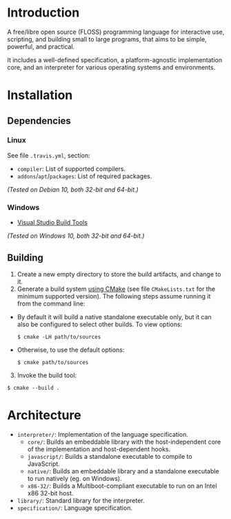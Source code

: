 # Introduction

A free/libre open source (FLOSS) programming language for interactive use, scripting, and building small to large programs, that aims to be simple, powerful, and practical.

It includes a well-defined specification, a platform-agnostic implementation core, and an interpreter for various operating systems and environments.

# Installation

## Dependencies

### Linux

See file `.travis.yml`, section:

- `compiler`: List of supported compilers.
- `addons`/`apt`/`packages`: List of required packages.

*(Tested on Debian 10, both 32-bit and 64-bit.)*

### Windows

- [Visual Studio Build Tools](https://www.visualstudio.com/thank-you-downloading-visual-studio/?sku=BuildTools)

*(Tested on Windows 10, both 32-bit and 64-bit.)*

## Building

1. Create a new empty directory to store the build artifacts, and change to it.
2. Generate a build system [using CMake](https://cmake.org/runningcmake/) (see file `CMakeLists.txt` for the minimum supported version). The following steps assume running it from the command line:
  - By default it will build a native standalone executable only, but it can also be configured to select other builds. To view options:
    ```
    $ cmake -LH path/to/sources
    ```
  - Otherwise, to use the default options:
    ```
    $ cmake path/to/sources
    ```
3. Invoke the build tool:
  ```
  $ cmake --build .
  ```

# Architecture

- `interpreter/`: Implementation of the language specification.
  - `core/`: Builds an embeddable library with the host-independent core of the implementation and host-dependent hooks.
  - `javascript/`: Builds a standalone executable to compile to JavaScript.
  - `native/`: Builds an embeddable library and a standalone executable to run natively (eg. on Windows).
  - `x86-32/`: Builds a Multiboot-compliant executable to run on an Intel x86 32-bit host.
- `library/`: Standard library for the interpreter.
- `specification/`: Language specification.
